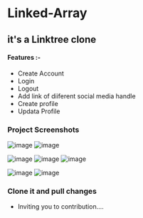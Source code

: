 ﻿# Linked-Array


## it's a Linktree clone 
#### Features :-
  - Create Account
  - Login
  - Logout
  - Add link of diiferent social media handle
  - Create profile
  - Updata Profile

### Project Screenshots

 ![image](https://github.com/prashantjagtap2909/Linked-Array-v1-/assets/93985255/8aa75359-0ff8-4086-a74d-e925f4ffd97b)
 ![image](https://github.com/prashantjagtap2909/Linked-Array-v1-/assets/93985255/457f3322-7813-4bb5-8251-194d286a961f)

![image](https://github.com/prashantjagtap2909/Linked-Array-v1-/assets/93985255/88ef5168-423a-459b-abf1-e56f10265f24)
![image](https://github.com/prashantjagtap2909/Linked-Array-v1-/assets/93985255/275864bc-41ce-4158-a89d-a82d88f6fe2c)
![image](https://github.com/prashantjagtap2909/Linked-Array-v1-/assets/93985255/f67cfac6-217d-41bc-ba80-bf23fd4fe378)

![image](https://github.com/prashantjagtap2909/Linked-Array-v1-/assets/93985255/f9126c7e-65b5-491f-8450-160ed3d7828c)
![image](https://github.com/prashantjagtap2909/Linked-Array-v1-/assets/93985255/b11f5db1-b570-4f98-9509-7f4422a0aac6)


### Clone it and pull changes 
  - Inviting you to contribution....
